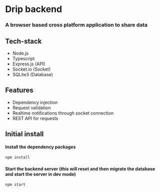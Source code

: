 # Drip backend

### A browser based cross platform application to share data

## Tech-stack

- Node.js
- Typescript
- Express.js (API)
- Socket.io (Socket)
- SQLite3 (Database)

## Features

- Dependency injection
- Request validation
- Realtime notifications through socket connection
- REST API for requests

## Initial install

#### Install the dependency packages

```bash
npm install
```

#### Start the backend server (this will reset and then migrate the database and start the server in dev mode)

```bash
npm start
```
